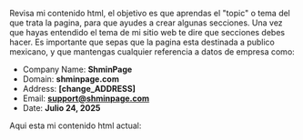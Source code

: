 Revisa mi contenido html, el objetivo es que aprendas el "topic" o tema del que trata la pagina, para que ayudes a crear algunas secciones. Una vez que hayas entendido el tema de mi sitio web te dire
que secciones debes hacer. Es importante que sepas que la pagina esta destinada a publico mexicano, y que mantengas cualquier referencia a datos de empresa como:

- Company Name: **ShminPage**
- Domain: **shminpage.com**
- Address: **[change_ADDRESS]**
- Email: **support@shminpage.com**
- Date: **Julio 24, 2025**

Aqui esta mi contenido html actual:
